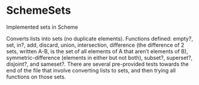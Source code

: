 # SchemeSets
Implemented sets in Scheme

Converts lists into sets (no duplicate elements). Functions defined: empty?, set, in?, add, discard, union, intersection, difference (the difference of 2 sets, written A-B, is the set of all elements of A that aren’t elements of B), symmetric-difference (elements in either but not both), subset?, superset?, disjoint?, and sameset?. There are several pre-provided tests towards the end of the file that involve converting lists to sets, and then trying all functions on those sets.
